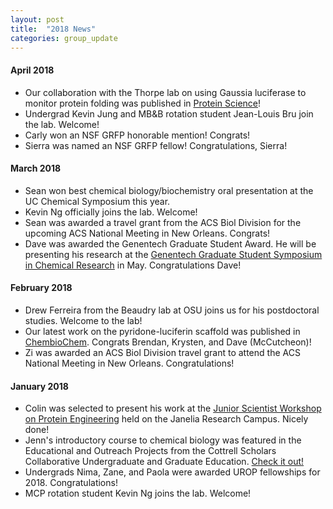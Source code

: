 ```yaml
---
layout: post
title:  "2018 News"
categories: group_update
---
```

#### April 2018
- Our collaboration with the Thorpe lab on using Gaussia luciferase to monitor protein folding was published in [Protein Science](https://onlinelibrary.wiley.com/doi/abs/10.1002/pro.3433)!
- Undergrad Kevin Jung and MB&B rotation student Jean-Louis Bru join the lab. Welcome!
- Carly won an NSF GRFP honorable mention! Congrats!
- Sierra was named an NSF GRFP fellow! Congratulations, Sierra!

#### March 2018
- Sean won best chemical biology/biochemistry oral presentation at the UC Chemical Symposium this year.
- Kevin Ng officially joins the lab. Welcome!
- Sean was awarded a travel grant from the ACS Biol Division for the upcoming ACS National Meeting in New Orleans. Congrats!
- Dave was awarded the Genentech Graduate Student Award. He will be presenting his research at the [Genentech Graduate Student Symposium in Chemical Research](https://www.gene.com/careers/university-and-early-career/graduate-student-symposium) in May. Congratulations Dave!

#### February 2018
- Drew Ferreira from the Beaudry lab at OSU joins us for his postdoctoral studies. Welcome to the lab!
- Our latest work on the pyridone-luciferin scaffold was published in [ChembioChem](http://onlinelibrary.wiley.com/doi/10.1002/cbic.201700542/full). Congrats Brendan, Krysten, and Dave (McCutcheon)!
- Zi was awarded an ACS Biol Division travel grant to attend the ACS National Meeting in New Orleans. Congratulations!

#### January 2018
- Colin was selected to present his work at the [Junior Scientist Workshop on Protein Engineering](https://www.janelia.org/you-janelia/conferences/junior-scientist-workshop-protein-engineering-making-and-using-tools-0) held on the Janelia Research Campus. Nicely done!
- Jenn's introductory course to chemical biology was featured in the Educational and Outreach Projects from the Cottrell Scholars Collaborative Undergraduate and Graduate Education. [Check it out!](http://pubs.acs.org/doi/abs/10.1021/bk-2017-1248.ch003)
- Undergrads Nima, Zane, and Paola were awarded UROP fellowships for 2018. Congratulations!
- MCP rotation student Kevin Ng joins the lab. Welcome!
